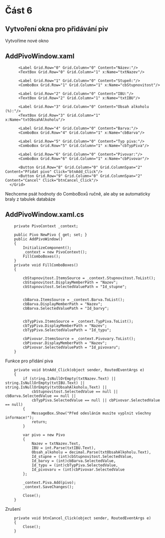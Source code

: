 # Část 6
## Vytvoření okna pro přidávání piv
Vytvoříme nové okno
## AddPivoWindow.xaml
  <Grid>
          <Grid.RowDefinitions>
              <RowDefinition Height="Auto"/>
              <RowDefinition Height="Auto"/>
              <RowDefinition Height="Auto"/>
              <RowDefinition Height="Auto"/>
              <RowDefinition Height="Auto"/>
              <RowDefinition Height="Auto"/>
              <RowDefinition Height="Auto"/>
              <RowDefinition Height="Auto"/>
              <RowDefinition Height="Auto"/>
              <RowDefinition Height="Auto"/>
              <RowDefinition Height="Auto"/>
              <RowDefinition Height="Auto"/>
          </Grid.RowDefinitions>
          <Grid.ColumnDefinitions>
              <ColumnDefinition Width="Auto"/>
              <ColumnDefinition Width="*"/>
          </Grid.ColumnDefinitions>

          <Label Grid.Row="0" Grid.Column="0" Content="Název:"/>
          <TextBox Grid.Row="0" Grid.Column="1" x:Name="txtNazev"/>

          <Label Grid.Row="1" Grid.Column="0" Content="Stupeň:"/>
          <ComboBox Grid.Row="1" Grid.Column="1" x:Name="cbStupnovitost"/>

          <Label Grid.Row="2" Grid.Column="0" Content="IBU:"/>
          <TextBox Grid.Row="2" Grid.Column="1" x:Name="txtIBU"/>

          <Label Grid.Row="3" Grid.Column="0" Content="Obsah alkoholu (%):"/>
          <TextBox Grid.Row="3" Grid.Column="1" x:Name="txtObsahAlkoholu"/>

          <Label Grid.Row="4" Grid.Column="0" Content="Barva:"/>
          <ComboBox Grid.Row="4" Grid.Column="1" x:Name="cbBarva"/>

          <Label Grid.Row="5" Grid.Column="0" Content="Typ piva:"/>
          <ComboBox Grid.Row="5" Grid.Column="1" x:Name="cbTypPiva"/>

          <Label Grid.Row="6" Grid.Column="0" Content="Pivovar:"/>
          <ComboBox Grid.Row="6" Grid.Column="1" x:Name="cbPivovar"/>

          <Button Grid.Row="8" Grid.Column="0" Grid.ColumnSpan="2" Content="Přidat pivo" Click="btnAdd_Click"/>
          <Button Grid.Row="9" Grid.Column="0" Grid.ColumnSpan="2" Content="Cancel" Click="btnCancel_Click"/>
      </Grid>

Nechceme psát hodnoty do ComboBoxů ručně, ale aby se automaticky braly z tabulek databáze

## AddPivoWindow.xaml.cs

        private PivoContext _context;

        public Pivo NewPivo { get; set; }
        public AddPivoWindow()
        {
            InitializeComponent();
            _context = new PivoContext();
            FillComboBoxes();
        }
        private void FillComboBoxes()
        {

            cbStupnovitost.ItemsSource = _context.Stupnovitost.ToList();
            cbStupnovitost.DisplayMemberPath = "Nazev";
            cbStupnovitost.SelectedValuePath = "Id_stupne";


            cbBarva.ItemsSource = _context.Barva.ToList();
            cbBarva.DisplayMemberPath = "Nazev";
            cbBarva.SelectedValuePath = "Id_barvy";


            cbTypPiva.ItemsSource = _context.TypPiva.ToList();
            cbTypPiva.DisplayMemberPath = "Nazev";
            cbTypPiva.SelectedValuePath = "Id_typu";

            cbPivovar.ItemsSource = _context.Pivovary.ToList();
            cbPivovar.DisplayMemberPath = "Nazev";
            cbPivovar.SelectedValuePath = "Id_pivovaru";
        }
        
Funkce pro přidání piva

        private void btnAdd_Click(object sender, RoutedEventArgs e)
        {
            if (string.IsNullOrEmpty(txtNazev.Text) || string.IsNullOrEmpty(txtIBU.Text) || string.IsNullOrEmpty(txtObsahAlkoholu.Text) ||
                cbStupnovitost.SelectedValue == null || cbBarva.SelectedValue == null || 
                cbTypPiva.SelectedValue == null || cbPivovar.SelectedValue == null)
            {
                MessageBox.Show("Před odesláním musíte vyplnit všechny informace!");
                return;
            }

            var pivo = new Pivo
            {
                Nazev = txtNazev.Text,
                IBU = int.Parse(txtIBU.Text),
                Obsah_alkoholu = decimal.Parse(txtObsahAlkoholu.Text),
                Id_stupne = (int)cbStupnovitost.SelectedValue,
                Id_barvy = (int)cbBarva.SelectedValue,
                Id_typu = (int)cbTypPiva.SelectedValue,
                Id_pivovaru = (int)cbPivovar.SelectedValue
            };

            _context.Piva.Add(pivo);
            _context.SaveChanges();

            Close();
        }

Zrušení

        private void btnCancel_Click(object sender, RoutedEventArgs e)
        {
            Close();
        }

